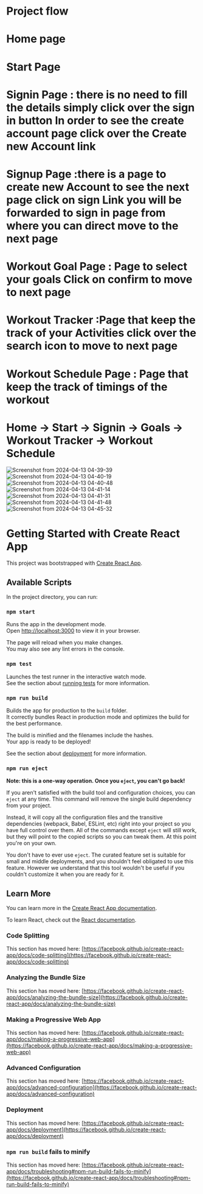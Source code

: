 # Project flow
# Home page 
# Start Page
# Signin Page  : there is no need to fill the details simply click over the sign in button In order to see the create account page click over the Create new Account link
# Signup Page :there is a page to create new Account to see the next page click on sign Link you will be forwarded to sign in page from where you can direct move to the next page
# Workout Goal Page : Page to select your goals Click on confirm to move to next page
# Workout Tracker :Page that keep the track of your Activities  click over the search icon to move to next page
# Workout Schedule Page : Page that keep the track of timings of the workout



# Home -> Start -> Signin -> Goals -> Workout Tracker -> Workout Schedule
![Screenshot from 2024-04-13 04-39-39](https://github.com/Shubhansh0311/DacoidDigitalInternship/assets/115573906/20cbd29b-792f-4d21-9358-2bbbb1ec5680)
![Screenshot from 2024-04-13 04-40-19](https://github.com/Shubhansh0311/DacoidDigitalInternship/assets/115573906/81112d55-bb59-4271-989d-2725d3cc1ec4)
![Screenshot from 2024-04-13 04-40-48](https://github.com/Shubhansh0311/DacoidDigitalInternship/assets/115573906/36203c81-4849-4400-9dfe-12eb71409fcd)
![Screenshot from 2024-04-13 04-41-14](https://github.com/Shubhansh0311/DacoidDigitalInternship/assets/115573906/f5afd967-2572-4a80-8e15-b89f7768ecd1)
![Screenshot from 2024-04-13 04-41-31](https://github.com/Shubhansh0311/DacoidDigitalInternship/assets/115573906/b6fc57c1-3807-4fa7-9779-81a61d192b6f)
![Screenshot from 2024-04-13 04-41-48](https://github.com/Shubhansh0311/DacoidDigitalInternship/assets/115573906/61b44778-5047-42e1-8b4c-37d6cffe0626)
![Screenshot from 2024-04-13 04-45-32](https://github.com/Shubhansh0311/DacoidDigitalInternship/assets/115573906/dfdbce97-9cbd-4a9c-8c5c-9ea079211d77)









# Getting Started with Create React App

This project was bootstrapped with [Create React App](https://github.com/facebook/create-react-app).

## Available Scripts

In the project directory, you can run:

### `npm start`

Runs the app in the development mode.\
Open [http://localhost:3000](http://localhost:3000) to view it in your browser.

The page will reload when you make changes.\
You may also see any lint errors in the console.

### `npm test`

Launches the test runner in the interactive watch mode.\
See the section about [running tests](https://facebook.github.io/create-react-app/docs/running-tests) for more information.

### `npm run build`

Builds the app for production to the `build` folder.\
It correctly bundles React in production mode and optimizes the build for the best performance.

The build is minified and the filenames include the hashes.\
Your app is ready to be deployed!

See the section about [deployment](https://facebook.github.io/create-react-app/docs/deployment) for more information.

### `npm run eject`

**Note: this is a one-way operation. Once you `eject`, you can't go back!**

If you aren't satisfied with the build tool and configuration choices, you can `eject` at any time. This command will remove the single build dependency from your project.

Instead, it will copy all the configuration files and the transitive dependencies (webpack, Babel, ESLint, etc) right into your project so you have full control over them. All of the commands except `eject` will still work, but they will point to the copied scripts so you can tweak them. At this point you're on your own.

You don't have to ever use `eject`. The curated feature set is suitable for small and middle deployments, and you shouldn't feel obligated to use this feature. However we understand that this tool wouldn't be useful if you couldn't customize it when you are ready for it.

## Learn More

You can learn more in the [Create React App documentation](https://facebook.github.io/create-react-app/docs/getting-started).

To learn React, check out the [React documentation](https://reactjs.org/).

### Code Splitting

This section has moved here: [https://facebook.github.io/create-react-app/docs/code-splitting](https://facebook.github.io/create-react-app/docs/code-splitting)

### Analyzing the Bundle Size

This section has moved here: [https://facebook.github.io/create-react-app/docs/analyzing-the-bundle-size](https://facebook.github.io/create-react-app/docs/analyzing-the-bundle-size)

### Making a Progressive Web App

This section has moved here: [https://facebook.github.io/create-react-app/docs/making-a-progressive-web-app](https://facebook.github.io/create-react-app/docs/making-a-progressive-web-app)

### Advanced Configuration

This section has moved here: [https://facebook.github.io/create-react-app/docs/advanced-configuration](https://facebook.github.io/create-react-app/docs/advanced-configuration)

### Deployment

This section has moved here: [https://facebook.github.io/create-react-app/docs/deployment](https://facebook.github.io/create-react-app/docs/deployment)

### `npm run build` fails to minify

This section has moved here: [https://facebook.github.io/create-react-app/docs/troubleshooting#npm-run-build-fails-to-minify](https://facebook.github.io/create-react-app/docs/troubleshooting#npm-run-build-fails-to-minify)
